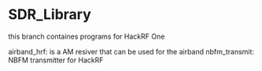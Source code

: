 # SDR_Library
this branch containes programs for HackRF One

airband_hrf: is a AM resiver that can be used for the airband
nbfm_transmit: NBFM transmitter for HackRF
